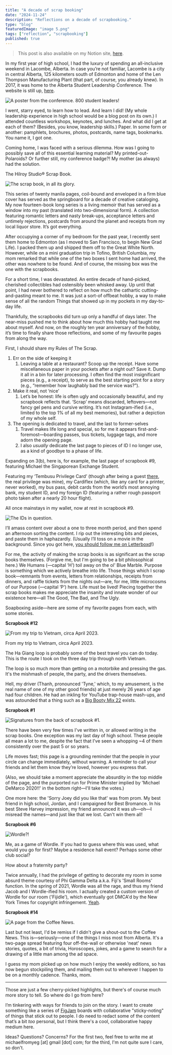 ```yaml
---
title: "A decade of scrap booking"
date: "2024-11-24"
description: "Reflections on a decade of scrapbooking."
type: "blog"
featuredImage: "image 5.png"
tags: ["reflection", "scrapbooking"]
published: true
---
```


> This post is also available on my Notion site, [here](https://michaelfromyeg.notion.site/a-decade-of-scrap-booking).

In my first year of high school, I had the luxury of spending an all-inclusive weekend in Lacombe, Alberta. In case you’re not familiar, Lacombe is a city in central Alberta, 125 kilometers south of Edmonton and home of the Len Thompson Manufacturing Plant (that part, of course, you already knew). In 2017, it was home to the Alberta Student Leadership Conference. The website is still up, [here](https://connectedleaders.weebly.com/).

![A poster from the conference. 800 student leaders!](image.png)

I went, starry eyed, to learn how to lead. And learn I did! (My whole leadership experience in high school would be a blog post on its own.) I attended countless workshops, keynotes, and lunches. And what did I get at each of them? (Besides, you know, leadership skills.) Paper. In some form or another: pamphlets, brochures, photos, postcards, name tags, bookmarks. You name it, I got one.

Coming home, I was faced with a serious dilemma. How was I going to possibly save all of this essential learning material? My printed-out-Polaroids? Or further still, my conference badge?! My mother (as always) had the solution.

The Hilroy Studio® Scrap Book.

![The scrap book, in all its glory.](big_HLR26411.png)

This series of twenty manila pages, coil-bound and enveloped in a firm blue cover has served as the springboard for a decade of creative cataloging. My now fourteen-book long series is a living memoir that has served as a window into my past (translated into two-dimensional form). A collection featuring romantic letters and nasty break-ups, acceptance letters and untimely rejections, postcards from around the planet and receipts from my local liquor store. It’s got everything.

After occupying a corner of my bedroom for the past year, I recently sent them home to Edmonton (as I moved to San Francisco, to begin New Grad Life). I packed them up and shipped them off to the Great White North. However, while on a mini graduation trip in Tofino, British Columbia, my mom remarked that while one of the two boxes I sent home had arrived, the other was nowhere to be found. And of course, the missing box was the one with the scrapbooks.

For a short time, I was devastated. An entire decade of hand-picked, cherished collectibles had ostensibly been whisked away. Up until that point, I had never bothered to reflect on how much the cathartic cutting-and-pasting meant to me. It was just a sort-of offbeat hobby, a way to make sense of all the random Things that showed up in my pockets in my day-to-day life.

Thankfully, the scrapbooks did turn up only a handful of days later. The near-miss pushed me to think about how much this hobby had taught me about myself. And now, on the roughly ten year anniversary of the hobby, it’s time to finally share those reflections, and some of my favourite pages from along the way.

First, I should share my Rules of The Scrap.

1. Err on the side of keeping it
    1. Leaving a table at a restaurant? Scoop up the receipt. Have some miscellaneous paper in your pockets after a night out? Save it. Dump it all in a bin for later processing. I often find the most insignificant pieces (e.g., a receipt), to serve as the best starting point for a story (e.g., “remember how laughably bad the service was?”).
2. Make it real, not ‘nice’
    1. Let’s be honest: life is often ugly and occasionally beautiful, and my scrapbook reflects that. ‘Scrap’ means discarded, leftovers—not fancy gel pens and cursive writing. It’s not Instagram-ified (i.e., limited to the top 1% of all my best memories), but rather a depiction of my whole self.
3. The opening is dedicated to travel, and the last to former-selves
    1. Travel makes life long and special, so for me it appears first-and-foremost—boarding passes, bus tickets, luggage tags, and more adorn the opening page.
    2. I also *usually* dedicate the last page to pieces of ID I no longer use, as a kind of goodbye to a phase of life.

Expanding on 3(b), here is, for example, the last page of scrapbook #9, featuring Michael the Singaporean Exchange Student.

Featuring my ‘Tembusu Privilege Card’ (though after being a guest [there](https://tembusu.nus.edu.sg/), the real privilege was mine), my Cardiflex (which, like any card for a printer, never worked), my bus pass, debit cards from the world’s most annoying bank, my student ID, and my foreign ID (featuring a rather rough passport photo taken after a nearly 20 hour flight).

All once mainstays in my wallet, now at rest in scrapbook #9.

![The IDs in question.](image1.png)

I’ll amass content over about a one to three month period, and then spend an afternoon sorting the content. I rip out the interesting bits and pieces, and paste them in haphazardly. (Usually I’ll toss on a movie in the background. Since you got here, [you should follow me on Letterboxd](https://letterboxd.com/michaelfromyeg/)!)

For me, the activity of making the scrap books is as significant as the scrap books themselves. (Forgive me, but I'm going to be a bit philosophical here.) We Humans (—capital ‘H’) toil away on the ol' Blue Marble. Purpose is something which we actively breathe into life. Those things which I scrap book—remnants from events, letters from relationships, receipts from dinners, and raffle tickets from the nights out—are, for me, little microcosms of our Purpose (—capital ‘P’) here. Life must be lived! Piecing together the scrap books makes me appreciate the insanity and innate wonder of our existence here—all The Good, The Bad, and The Ugly.

Soapboxing aside—here are some of my favorite pages from each, with some stories.

**Scrapbook #12**

![From my trip to Vietnam, circa April 2023.](image2.png)

From my trip to Vietnam, circa April 2023.

The Ha Giang loop is probably some of the best travel you can do today. This is the route I took on the three day trip through north Vietnam.

The loop is so much more than getting on a motorbike and pressing the gas. It's the mishmash of people, the party, and the drivers themselves.

Hell, my driver (Thanh, pronounced 'Tyne,' which, to my amusement, is the real name of one of my other good friends) at just merely 26 years of age had four children. He had an inkling for YouTube trap-house mash-ups, and was astounded that a thing such as a [Big Booty Mix 22](https://youtube.com/watch?v=sm3bt4Q39b8) exists.

**Scrapbook #1**

![Signatures from the back of scrapbook #1.](image3.png)

There have been very few times I've written in, or allowed writing in the scrap books. One exception was my last day of high school. These people all mean a lot to me, despite the fact that I've seen a whopping ~4 of them consistently over the past 5 or so years.

Life moves fast; this page is a grounding reminder that the people in your circle can change immediately, without warning. A reminder to call your friends and let them know they’re loved, however you express that.

(Also, we should take a moment appreciate the absurdity in the top middle of the page, and the purported run for Prime Minister implied by 'Michael DeMarco 2020!!' in the bottom right—I'll take the votes.)

One more here: the 'Sorry Joey did you like that' was from prom. My best friend in high school, Jordan, and I campaigned for Best Bromance. In his best Steve Harvey impression, my friend announced it was uh—oh—I misread the names—and just like that we lost. Can't win them all!

**Scrapbook #6**

![Wordle?!](image4.png)

Me, as a game of Wordle. If you had to guess where this was used, what would you go for first? Maybe a residence hall event? Perhaps some other club social?

How about a fraternity party?

Twice annually, I had the privilege of getting to decorate my room in some absurd theme courtesy of Phi Gamma Delta a.k.a. Fiji's 'Small Rooms' function. In the spring of 2021, Wordle was all the rage, and thus my friend Jacob and I Wordle-ified his room. I actually created a custom version of Wordle for our room ('Fijidle'), which eventually got DMCA'd by the New York Times for copyright infringement. [Yeah](https://npr.org/2024/03/13/1238142507/cease-desist-new-york-times-wordle-spin-offs).

**Scrapbook #14**

![A page from the Coffee News.](image5.png)

Last but not least, I'd be remiss if I didn't give a shout-out to the Coffee News. This is—seriously—one of the things I miss most from Alberta. It's a two-page spread featuring four off-the-wall or otherwise 'neat' news stories, quotes, a bit of trivia, Horoscopes, jokes, and a game to search for a drawing of a little man among the ad space.

I guess my mom picked up on how much I enjoy the weekly editions, so has now begun stockpiling them, and mailing them out to wherever I happen to be on a monthly cadence. Thanks, mom.

---

Those are just a few cherry-picked highlights, but there's of course much more story to tell. So where do I go from here?

I’m tinkering with ways for friends to join on the story. I want to create something like a series of [FigJam](https://figma.com/figjam/) boards with collaborative "sticky-noting" of things that stick out to people. I do need to redact some of the content that’s a bit *too* personal, but I think there's a cool, collaborative happy medium here.

Ideas? Questions? Concerns? For the first two, feel free to write me at michaelfromyeg [at] gmail [dot] com; for the third, I'm not quite sure I care, so don't.
